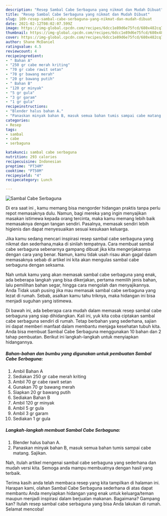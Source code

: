 ```yaml
---
description: "Resep Sambal Cabe Serbaguna yang nikmat dan Mudah Dibuat"
title: "Resep Sambal Cabe Serbaguna yang nikmat dan Mudah Dibuat"
slug: 109-resep-sambal-cabe-serbaguna-yang-nikmat-dan-mudah-dibuat
date: 2021-02-12T08:02:07.599Z
image: https://img-global.cpcdn.com/recipes/6dcc1e89d6e75fcd/680x482cq70/sambal-cabe-serbaguna-foto-resep-utama.jpg
thumbnail: https://img-global.cpcdn.com/recipes/6dcc1e89d6e75fcd/680x482cq70/sambal-cabe-serbaguna-foto-resep-utama.jpg
cover: https://img-global.cpcdn.com/recipes/6dcc1e89d6e75fcd/680x482cq70/sambal-cabe-serbaguna-foto-resep-utama.jpg
author: Shane McDaniel
ratingvalue: 4.5
reviewcount: 4
recipeingredient:
- " Bahan A"
- "250 gr cabe merah kriting"
- "70 gr cabe rawit setan"
- "70 gr bawang merah"
- "20 gr bawang putih"
- " Bahan B"
- "120 gr minyak"
- "5 gr gula"
- "3 gr garam"
- "1 gr gula"
recipeinstructions:
- "Blender halus bahan A."
- "Panaskan minyak bahan B, masuk semua bahan tumis sampai cabe matang. Sajikan."
categories:
- Resep
tags:
- sambal
- cabe
- serbaguna

katakunci: sambal cabe serbaguna 
nutrition: 293 calories
recipecuisine: Indonesian
preptime: "PT34M"
cooktime: "PT50M"
recipeyield: "4"
recipecategory: Lunch

---
```



![Sambal Cabe Serbaguna](https://img-global.cpcdn.com/recipes/6dcc1e89d6e75fcd/680x482cq70/sambal-cabe-serbaguna-foto-resep-utama.jpg)

Di era  saat ini , kamu memang bisa mengorder hidangan praktis tanpa perlu repot memasaknya dulu. Namun, bagi mereka yang ingin menyajikan masakan istimewa kepada orang tercinta, maka kamu memang lebih baik memasaknya dengan tangan sendiri. Pasalnya, memasak sendiri lebih higienis dan dapat menyesuaikan sesuai kesukaan keluarga.

Jika kamu sedang mencari inspirasi resep sambal cabe serbaguna yang nikmat dan sederhana,maka di sinilah tempatnya. Cara membuat sambal cabe serbaguna  sebenarnya gampang dibuat jika kita mengerjakannya dengan cara yang benar. Namun, kamu tidak usah risau akan gagal dalam memasaknya 
sebab di artikel ini kita akan mengulas sambal cabe serbaguna dengan seksama.  



Nah untuk kamu yang akan memasak sambal cabe serbaguna yang enak, ada beberapa langkah yang bisa dikerjakan, pertama memilih jenis bahan, lalu pemilihan bahan segar, hingga cara mengolah dan menyajikannya. Anda Tidak usah pusing jika mau memasak sambal cabe serbaguna yang lezat di rumah. Sebab, asalkan kamu  tahu triknya, maka hidangan ini bisa menjadi suguhan yang istimewa.

Di bawah ini, ada beberapa cara mudah dalam memasak resep sambal cabe serbaguna yang siap dihidangkan. Kali ini, yuk kita coba ciptakan sambal cabe serbaguna sendiri di rumah. Tetap berbahan yang sederhana, sajian ini dapat memberi manfaat dalam membantu menjaga kesehatan tubuh kita. Anda bisa membuat Sambal Cabe Serbaguna menggunakan 10 bahan dan 2 tahap pembuatan. Berikut ini langkah-langkah untuk menyiapkan hidangannya.

<!--inarticleads1-->

##### Bahan-bahan dan bumbu yang digunakan untuk pembuatan Sambal Cabe Serbaguna:

1. Ambil  Bahan A
1. Sediakan 250 gr cabe merah kriting
1. Ambil 70 gr cabe rawit setan
1. Gunakan 70 gr bawang merah
1. Siapkan 20 gr bawang putih
1. Sediakan  Bahan B
1. Ambil 120 gr minyak
1. Ambil 5 gr gula
1. Ambil 3 gr garam
1. Sediakan 1 gr gula




<!--inarticleads2-->

##### Langkah-langkah membuat Sambal Cabe Serbaguna:

1. Blender halus bahan A.
1. Panaskan minyak bahan B, masuk semua bahan tumis sampai cabe matang. Sajikan.




Nah, itulah artikel mengenai  sambal cabe serbaguna  yang sederhana dan mudah versi kita. Semoga anda mampu membuatnya dengan hasil yang terbaik. 

Terima kasih anda telah membaca resep yang kita tampilkan di halaman ini. Harapan kami, olahan  Sambal Cabe Serbaguna sederhana di atas dapat membantu Anda menyiapkan hidangan yang enak untuk keluarga/teman maupun menjadi inspirasi dalam berjualan makanan. Bagaimana? Gampang kan? Itulah resep sambal cabe serbaguna yang bisa Anda lakukan di rumah. Selamat mencoba!

